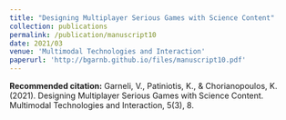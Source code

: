 ```yaml
---
title: "Designing Multiplayer Serious Games with Science Content"
collection: publications
permalink: /publication/manuscript10
date: 2021/03
venue: 'Multimodal Technologies and Interaction'
paperurl: 'http://bgarnb.github.io/files/manuscript10.pdf'
---
```


<b> Recommended citation:</b> Garneli, V., Patiniotis, K., & Chorianopoulos, K. (2021). Designing Multiplayer Serious Games with Science Content. Multimodal Technologies and Interaction, 5(3), 8.
